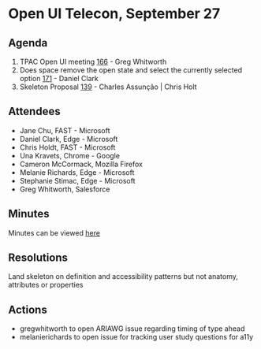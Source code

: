 # Open UI Telecon, September 27

## Agenda

1. TPAC Open UI meeting [166](https://github.com/WICG/open-ui/issues/166) - Greg Whitworth
2. Does space remove the open state and select the currently selected option [171](https://github.com/WICG/open-ui/issues/171) - Daniel Clark
3. Skeleton Proposal [139](https://github.com/WICG/open-ui/issues/139) - Charles Assunção | Chris Holt

## Attendees
* Jane Chu, FAST - Microsoft
* Daniel Clark, Edge - Microsoft
* Chris Holdt, FAST - Microsoft
* Una Kravets, Chrome - Google
* Cameron McCormack, Mozilla Firefox
* Melanie Richards, Edge - Microsoft
* Stephanie Stimac, Edge - Microsoft
* Greg Whitworth, Salesforce

## Minutes
Minutes can be viewed [here](https://www.w3.org/2020/09/10-openui-minutes.html)

## Resolutions
Land skeleton on definition and accessibility patterns but not anatomy, attributes or properties

## Actions
* gregwhitworth to open ARIAWG issue regarding timing of type ahead
* melanierichards to open issue for tracking user study questions for a11y
